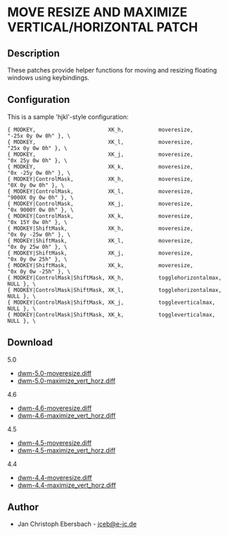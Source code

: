 MOVE RESIZE AND MAXIMIZE VERTICAL/HORIZONTAL PATCH
==================================================

Description
-----------
These patches provide helper functions for moving and resizing floating windows using keybindings.

Configuration
-------------
This is a sample 'hjkl'-style configuration:

    { MODKEY,                       XK_h,           moveresize,          "-25x 0y 0w 0h" }, \
    { MODKEY,                       XK_l,           moveresize,          "25x 0y 0w 0h" }, \
    { MODKEY,                       XK_j,           moveresize,          "0x 25y 0w 0h" }, \
    { MODKEY,                       XK_k,           moveresize,          "0x -25y 0w 0h" }, \
    { MODKEY|ControlMask,           XK_h,           moveresize,          "0X 0y 0w 0h" }, \
    { MODKEY|ControlMask,           XK_l,           moveresize,          "9000X 0y 0w 0h" }, \
    { MODKEY|ControlMask,           XK_j,           moveresize,          "0x 9000Y 0w 0h" }, \
    { MODKEY|ControlMask,           XK_k,           moveresize,          "0x 15Y 0w 0h" }, \
    { MODKEY|ShiftMask,             XK_h,           moveresize,          "0x 0y -25w 0h" }, \
    { MODKEY|ShiftMask,             XK_l,           moveresize,          "0x 0y 25w 0h" }, \
    { MODKEY|ShiftMask,             XK_j,           moveresize,          "0x 0y 0w 25h" }, \
    { MODKEY|ShiftMask,             XK_k,           moveresize,          "0x 0y 0w -25h" }, \
    { MODKEY|ControlMask|ShiftMask, XK_h,           togglehorizontalmax, NULL }, \
    { MODKEY|ControlMask|ShiftMask, XK_l,           togglehorizontalmax, NULL }, \
    { MODKEY|ControlMask|ShiftMask, XK_j,           toggleverticalmax,   NULL }, \
    { MODKEY|ControlMask|ShiftMask, XK_k,           toggleverticalmax,   NULL }, \

Download
--------

5.0

 * [dwm-5.0-moveresize.diff][7]
 * [dwm-5.0-maximize_vert_horz.diff][8]

4.6

 * [dwm-4.6-moveresize.diff][5]
 * [dwm-4.6-maximize_vert_horz.diff][6]

4.5

 * [dwm-4.5-moveresize.diff][3]
 * [dwm-4.5-maximize_vert_horz.diff][4]

4.4

 * [dwm-4.4-moveresize.diff][1]
 * [dwm-4.4-maximize_vert_horz.diff][2]

Author
------
 * Jan Christoph Ebersbach - <jceb@e-jc.de>

[1]: http://www.e-jc.de/dwm/dwm-4.4-moveresize.diff
[2]: http://www.e-jc.de/dwm/dwm-4.4-maximize_vert_horz.diff
[3]: http://www.e-jc.de/dwm/4.5/dwm-4.5-tip_ac233c362502-moveresize.diff
[4]: http://www.e-jc.de/dwm/4.5/dwm-4.5-tip_ac233c362502-maximize_vert_horz.diff
[5]: http://www.e-jc.de/dwm/4.6/current/dwm-4.6-moveresize.diff
[6]: http://www.e-jc.de/dwm/4.6/current/dwm-4.6-maximize_vert_horz.diff
[7]: http://www.e-jc.de/dwm/5.0/current/dwm-5.0-moveresize.diff
[8]: http://www.e-jc.de/dwm/5.0/current/dwm-5.0-maximize_vert_horz.diff


